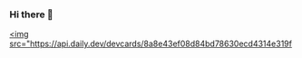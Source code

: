 ### Hi there 👋
<a href="https://app.daily.dev/uchaurasia"><img src="https://api.daily.dev/devcards/8a8e43ef08d84bd78630ecd4314e319f
<!--
**chaurasiau/chaurasiau** is a ✨ _special_ ✨ repository because its `README.md` (this file) appears on your GitHub profile.

Here are some ideas to get you started:

- 🔭 I’m currently working on ...
- 🌱 I’m currently learning ...
- 👯 I’m looking to collaborate on ...
- 🤔 I’m looking for help with ...
- 💬 Ask me about ...
- 📫 How to reach me: ...
- 😄 Pronouns: ...
- ⚡ Fun fact: ...
-->

